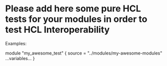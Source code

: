# Please add here some pure HCL tests for your modules in order to test HCL Interoperability

Examples:

module "my_awesome_test" {
  source = "../modules/my-awesome-modules"
  ...variables...
}